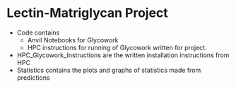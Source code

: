 # Lectin-Matriglycan Project 
* Code contains 
  * Anvil Notebooks for Glycowork
  * HPC instructions for running of Glycowork written for project. 
* HPC_Glycowork_Instructions are the written installation instructions from HPC 
* Statistics contains the plots and graphs of statistics made from predictions
